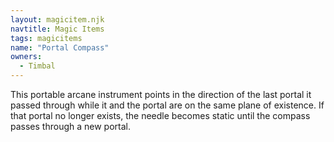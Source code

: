 ```yaml
---
layout: magicitem.njk
navtitle: Magic Items
tags: magicitems
name: "Portal Compass"
owners:
  - Timbal
---
```


This portable arcane instrument points in the direction of the last portal it passed through while it and the portal are on the same plane of existence. If that portal no longer exists, the needle becomes static until the compass passes through a new portal.